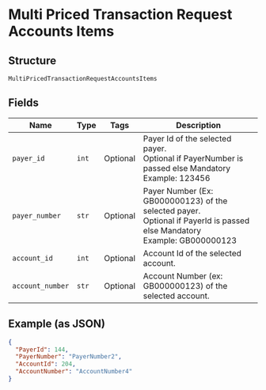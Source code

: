 
# Multi Priced Transaction Request Accounts Items

## Structure

`MultiPricedTransactionRequestAccountsItems`

## Fields

| Name | Type | Tags | Description |
|  --- | --- | --- | --- |
| `payer_id` | `int` | Optional | Payer Id of the selected payer.<br>Optional if PayerNumber is passed else Mandatory<br>Example: 123456 |
| `payer_number` | `str` | Optional | Payer Number (Ex: GB000000123) of the selected payer.<br>Optional if PayerId is passed else Mandatory<br>Example: GB000000123 |
| `account_id` | `int` | Optional | Account Id  of the selected account. |
| `account_number` | `str` | Optional | Account Number (ex: GB000000123) of the selected account. |

## Example (as JSON)

```json
{
  "PayerId": 144,
  "PayerNumber": "PayerNumber2",
  "AccountId": 204,
  "AccountNumber": "AccountNumber4"
}
```

